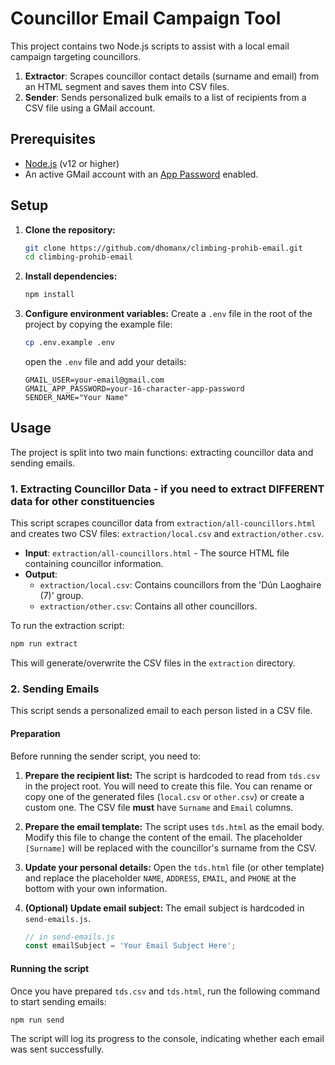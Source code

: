 # Councillor Email Campaign Tool

This project contains two Node.js scripts to assist with a local email campaign targeting councillors.

1.  **Extractor**: Scrapes councillor contact details (surname and email) from an HTML segment and saves them into CSV files.
2.  **Sender**: Sends personalized bulk emails to a list of recipients from a CSV file using a GMail account.

## Prerequisites

*   [Node.js](https://nodejs.org/) (v12 or higher)
*   An active GMail account with an [App Password](https://support.google.com/accounts/answer/185833) enabled.

## Setup

1.  **Clone the repository:**
    ```bash
    git clone https://github.com/dhomanx/climbing-prohib-email.git
    cd climbing-prohib-email
    ```

2.  **Install dependencies:**
    ```bash
    npm install
    ```

3.  **Configure environment variables:**
    Create a `.env` file in the root of the project by copying the example file:
    ```bash
    cp .env.example .env
    ```
    open the `.env` file and add your details:
    ```dotenv
    GMAIL_USER=your-email@gmail.com
    GMAIL_APP_PASSWORD=your-16-character-app-password
    SENDER_NAME="Your Name"
    ```

## Usage

The project is split into two main functions: extracting councillor data and sending emails.

### 1. Extracting Councillor Data - if you need to extract DIFFERENT data for other constituencies

This script scrapes councillor data from `extraction/all-councillors.html` and creates two CSV files: `extraction/local.csv` and `extraction/other.csv`.

*   **Input**: `extraction/all-councillors.html` - The source HTML file containing councillor information.
*   **Output**:
    *   `extraction/local.csv`: Contains councillors from the 'Dún Laoghaire (7)' group.
    *   `extraction/other.csv`: Contains all other councillors.

To run the extraction script:
```bash
npm run extract
```
This will generate/overwrite the CSV files in the `extraction` directory.

### 2. Sending Emails

This script sends a personalized email to each person listed in a CSV file.

#### Preparation

Before running the sender script, you need to:

1.  **Prepare the recipient list:** The script is hardcoded to read from `tds.csv` in the project root. You will need to create this file. You can rename or copy one of the generated files (`local.csv` or `other.csv`) or create a custom one. The CSV file **must** have `Surname` and `Email` columns.

2.  **Prepare the email template:** The script uses `tds.html` as the email body. Modify this file to change the content of the email. The placeholder `[Surname]` will be replaced with the councillor's surname from the CSV.

3.  **Update your personal details:** Open the `tds.html` file (or other template) and replace the placeholder `NAME`, `ADDRESS`, `EMAIL`, and `PHONE` at the bottom with your own information.

4.  **(Optional) Update email subject:** The email subject is hardcoded in `send-emails.js`.

    ```javascript
    // in send-emails.js
    const emailSubject = 'Your Email Subject Here';
    ```

#### Running the script

Once you have prepared `tds.csv` and `tds.html`, run the following command to start sending emails:

```bash
npm run send
```

The script will log its progress to the console, indicating whether each email was sent successfully.
